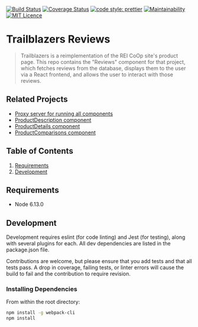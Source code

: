 [![Build Status](https://travis-ci.org/prettier/prettier.svg?branch=master)](https://travis-ci.org/prettier/prettier)
[![Coverage Status](https://coveralls.io/repos/github/FrontEndCapstone/Reviews/badge.svg?branch=coveralls)](https://coveralls.io/github/FrontEndCapstone/Reviews?branch=coveralls)
[![code style: prettier](https://img.shields.io/badge/code_style-prettier-ff69b4.svg?style=flat-square)](https://github.com/prettier/prettier)
[![Maintainability](https://api.codeclimate.com/v1/badges/a99a88d28ad37a79dbf6/maintainability)](https://codeclimate.com/github/FrontEndCapstone/Reviews)
[![MIT Licence](https://badges.frapsoft.com/os/mit/mit.svg?v=103)](https://opensource.org/licenses/mit-license.php)

# Trailblazers Reviews

> Trailblazers is a reimplementation of the REI CoOp site's product page.  This repo contains the "Reviews" component for that project, which fetches reviews from the database, displays them to the user via a React frontend, and allows the user to interact with those reviews.

## Related Projects

  - [Proxy server for running all components](https://github.com/FrontEndCapstone/DanielSockwellProxyServer)
  - [ProductDescription component](https://github.com/FrontEndCapstone/ProdcutDescription)
  - [ProductDetails component](https://github.com/FrontEndCapstone/Product-Details)
  - [ProductComparisons component](https://github.com/FrontEndCapstone/ProductComparisons)

## Table of Contents

1. [Requirements](#requirements)
1. [Development](#development)

## Requirements

- Node 6.13.0

## Development

Development requires eslint (for code linting) and Jest (for testing), along with several plugins for each.  All dev dependencies are listed in the package.json file.

Contributions are welcome, but please ensure that you add tests and that all tests pass.  A drop in coverage, failing tests, or linter errors will cause the build to fail and the contribution to require revision.

### Installing Dependencies

From within the root directory:

```sh
npm install -g webpack-cli
npm install
```

